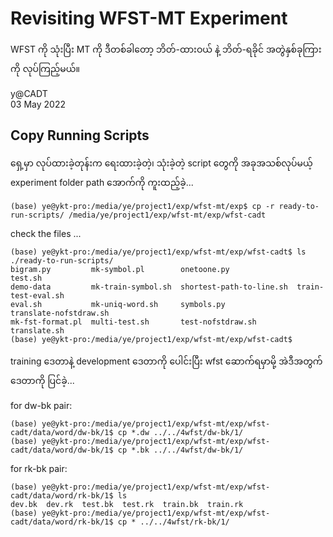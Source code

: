 # Revisiting WFST-MT Experiment

WFST ကို သုံးပြီး MT ကို ဒီတစ်ခါတော့ ဘိတ်-ထားဝယ် နဲ့ ဘိတ်-ရခိုင် အတွဲနှစ်ခုကြားကို လုပ်ကြည့်မယ်။  

y@CADT  
03 May 2022  

## Copy Running Scripts

ရှေ့မှာ လုပ်ထားခဲ့တုန်းက ရေးထားခဲ့တဲ့၊ သုံးခဲ့တဲ့ script တွေကို အခုအသစ်လုပ်မယ့် experiment folder path အောက်ကို ကူးထည့်ခဲ့...  

```
(base) ye@ykt-pro:/media/ye/project1/exp/wfst-mt/exp$ cp -r ready-to-run-scripts/ /media/ye/project1/exp/wfst-mt/exp/wfst-cadt
```

check the files ...  

```
(base) ye@ykt-pro:/media/ye/project1/exp/wfst-mt/exp/wfst-cadt$ ls ./ready-to-run-scripts/
bigram.py         mk-symbol.pl        onetoone.py               test.sh
demo-data         mk-train-symbol.sh  shortest-path-to-line.sh  train-test-eval.sh
eval.sh           mk-uniq-word.sh     symbols.py                translate-nofstdraw.sh
mk-fst-format.pl  multi-test.sh       test-nofstdraw.sh         translate.sh
(base) ye@ykt-pro:/media/ye/project1/exp/wfst-mt/exp/wfst-cadt$
```

training ဒေတာနဲ့ development ဒေတာကို ပေါင်းပြီး wfst ဆောက်ရမှာမို့ အဲဒီအတွက် ဒေတာကို ပြင်ခဲ့...  

for dw-bk pair:  

```
(base) ye@ykt-pro:/media/ye/project1/exp/wfst-mt/exp/wfst-cadt/data/word/dw-bk/1$ cp *.dw ../../4wfst/dw-bk/1/
(base) ye@ykt-pro:/media/ye/project1/exp/wfst-mt/exp/wfst-cadt/data/word/dw-bk/1$ cp *.bk ../../4wfst/dw-bk/1/
```

for rk-bk pair:  

```
(base) ye@ykt-pro:/media/ye/project1/exp/wfst-mt/exp/wfst-cadt/data/word/rk-bk/1$ ls
dev.bk  dev.rk  test.bk  test.rk  train.bk  train.rk
(base) ye@ykt-pro:/media/ye/project1/exp/wfst-mt/exp/wfst-cadt/data/word/rk-bk/1$ cp * ../../4wfst/rk-bk/1/

```

```

```

```

```

```

```

```

```

```

```

```

```

```

```

```

```

```

```

```

```

```

```

```

```

```

```

```

```

```

```

```

```

```

```



